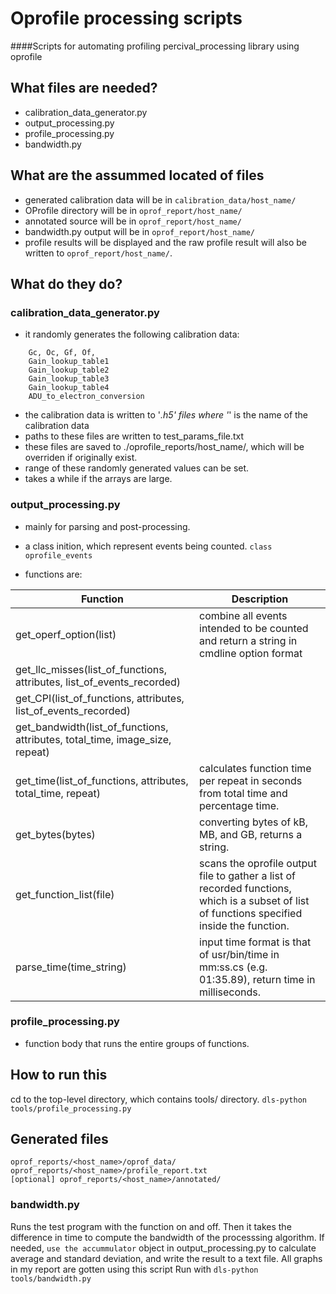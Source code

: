 # Oprofile processing scripts

####Scripts for automating profiling percival_processing library using oprofile

## What files are needed?

- calibration_data_generator.py
- output_processing.py
- profile_processing.py
- bandwidth.py

## What are the assummed located of files
- generated calibration data will be in ```calibration_data/host_name/```
- OProfile directory will be in ```oprof_report/host_name/```
- annotated source will be in ```oprof_report/host_name/```
- bandwidth.py output will be in ```oprof_report/host_name/```
- profile results will be displayed and the raw profile result will also be written to ```oprof_report/host_name/```.

## What do they do?

### calibration_data_generator.py
- it randomly generates the following calibration data: 

```
	Gc, Oc, Gf, Of, 
	Gain_lookup_table1
	Gain_lookup_table2
	Gain_lookup_table3
	Gain_lookup_table4
	ADU_to_electron_conversion
```

- the calibration data is written to '*.h5' files where '*' is the name of the calibration data
- paths to these files are written to test_params_file.txt
- these files are saved to ./oprofile_reports/host_name/, which will be overriden if originally exist.
- range of these randomly generated values can be set.
- takes a while if the arrays are large.

### output_processing.py
- mainly for parsing and post-processing.
- a class inition, which represent events being counted. ```class oprofile_events```

- functions are:


Function | Description
---------|-------------
get_operf_option(list) | combine all events intended to be counted and return a string in cmdline option format
get_llc_misses(list_of_functions, attributes, list_of_events_recorded) | 
get_CPI(list_of_functions, attributes, list_of_events_recorded) |
get_bandwidth(list_of_functions, attributes, total_time, image_size, repeat) |
get_time(list_of_functions, attributes, total_time, repeat) | calculates function time per repeat in seconds from total time and percentage time.
get_bytes(bytes) | converting bytes of kB, MB, and GB, returns a string.
get_function_list(file) | scans the oprofile output file to gather a list of recorded functions, which is a subset of list of functions specified inside the function.
parse_time(time_string) | input time format is that of usr/bin/time in mm:ss.cs (e.g. 01:35.89), return time in milliseconds.


### profile_processing.py
- function body that runs the entire groups of functions.

## How to run this
cd to the top-level directory, which contains tools/ directory.
```dls-python tools/profile_processing.py```

## Generated files
```
oprof_reports/<host_name>/oprof_data/
oprof_reports/<host_name>/profile_report.txt
[optional] oprof_reports/<host_name>/annotated/
```
### bandwidth.py
Runs the test program with the function on and off. Then it takes the difference in time to compute the bandwidth of the processsing algorithm.
If needed, ```use the accummulator``` object in output_processing.py to calculate average and standard deviation, and write the result to a text file. All graphs in my report are gotten using this script
Run with
```dls-python tools/bandwidth.py```

